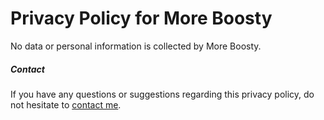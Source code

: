 # Privacy Policy for More Boosty

No data or personal information is collected by More Boosty.

##### Contact

If you have any questions or suggestions regarding this privacy policy, do not hesitate to [contact me](https://t.me/IvanSavoskin).
